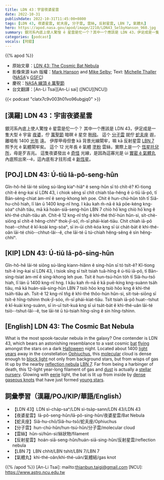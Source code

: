 ```yaml
---
title: LDN 43：宇宙夜婆星雲
date: 2022-10-31
publishdate: 2022-10-31T11:45:00+0800
tags: [LDN 43, 夜婆星雲, 蛇夫座, 分子雲, 雲絲, 反射星雲, LBN 7, 氣體丸]
hero: https://apod.nasa.gov/apod/image/2210/LDN43_SelbyHanson_960.jpg
summary: 銀河系內底上使人驚惶 ê 星雲是佗一个？其中一个應該是 LDN 43，伊足成是一隻大型 ê 宇宙夜婆。
categories: [podcast]
vocals: [阿錕]
---
```


{{% apod %}}

- 原始文章：[LDN 43: The Cosmic Bat Nebula](https://apod.nasa.gov/apod/ap221031.html)
- 影像來源 kah 版權：[Mark Hanson](https://www.hansonastronomy.com/bio) and [Mike Selby](http://throughlightandtime.com/about/); Text: [Michelle Thaller](https://solarsystem.nasa.gov/people/1040/michelle-thaller/) ([NASA](https://www.nasa.gov)'s [GSFC](https://www.nasa.gov/goddard))
- 慶祝：[NASA 線頂 ê 萬聖節](https://www.jpl.nasa.gov/edu/events/2022/9/8/celebrate-halloween-with-nasa-online/)
- 台文翻譯：[An-Li Tsai][An-Li sai] ([NCU][NCU])

{{< podcast "clatx7c9v003h01vo96ubgjq0" >}}

## [漢羅] LDN 43：宇宙夜婆星雲
銀河系內底上使人驚惶 ê 星雲是佗一个？
其中一个應該是 LDN 43，伊足成是一隻大型 ê 宇宙 [夜婆][bat]，佇 [萬聖節][Halloween t] 暗暝 ê 星空 [咧飛][flying]。
這个 [分子雲][molecular] 就佇 [蛇夫座][Ophiuchus] 遐，離咱有 1400 [光年][light years] 遠。
伊厚甲毋但會 kā 背景光線閘牢，嘛 kā 反射星雲 [LBN 7][LBN 7] 照予光 ê 氣體閘牢矣。
這个 12 光年長 ê 氣體 [塗粉][dust] 雲絲，實際上是一个 [恆星托兒所][stellar nursery]，毋是歹吉兆。
這隻夜婆發出 ê [奇怪][eerie] 光線，是因為這寡光是 ùi [實密 ê 氣體丸][dense gaseous knots] 內底照出來--ê，這內底有才拄形成 ê [新恆星][young stars t]。

## [POJ] LDN 43: Ú-tiū Iā-pô-seng-hûn
Gîn-hô-hē lāi-té siōng sú-lâng kiaⁿ-hiâⁿ ê seng-hûn sī tó chi̍t-ê?
Kî-tiong chi̍t-ê èng-kai sī LDN 43, i chiok sêng sī chi̍t chiah tōa-hêng ê ú-tiū iā-pô, tī Bān-sèng-chiat àm-mî ê seng-khong leh poe.
Chit ê hun-chú-hûn to̍h tī Siâ-hu-chō hiah, lī lán ū 1400 kng-nî hng.
I kāu kah m̄-nā ē kā pōe-kéng kng-sòaⁿ cha̍h tiâu, mā kā hoán-siā-seng-hûn LBN 7 chiò hō͘ kng chiò hō͘ kng ê khì-thé cha̍h-tiâu ah.
Chit-ê 12 kng-nî tn̂g ê khì-thé thô͘-hún hûn-si, si̍t-chè-siōng sī chi̍t-ê                      hêng-chhiⁿ thok-jî-só͘, m̄-sī phái-kiat-tiāu.
Chit chiah iā-pô hoat--chhut ê kî-koài kng-sòaⁿ, sī in-ūi chit-kóa kng sī ùi cha̍t-ba̍t ê khì-thé-oân lāi-té chiò--chhut-lâi--ê, che lāi-té ū tú-chiah hêng-sêng ê sìn hêng-chhiⁿ.




## [KIP] LDN 43: Ú-tiū Iā-pô-sing-hûn
Gîn-hô-hē lāi-té siōng sú-lâng kiann-hiânn ê sing-hûn sī tó tsi̍t-ê?
Kî-tiong tsi̍t-ê ìng-kai sī LDN 43, i tsiok sîng sī tsi̍t tsiah tuā-hîng ê ú-tiū iā-pô, tī Bān-sìng-tsiat àm-mî ê sing-khong leh pue.
Tsit ê hun-tsú-hûn to̍h tī Siâ-hu-tsō hiah, lī lán ū 1400 kng-nî hng.
I kāu kah m̄-nā ē kā puē-kíng kng-suànn tsa̍h tiâu, mā kā huán-siā-sing-hûn LBN 7 tsiò hōo kng tsiò hōo kng ê khì-thé tsa̍h-tiâu ah.
Tsit-ê 12 kng-nî tn̂g ê khì-thé thôo-hún hûn-si, si̍t-tsè-siōng sī tsi̍t-ê                      hîng-tshinn thok-jî-sóo, m̄-sī phái-kiat-tiāu.
Tsit tsiah iā-pô huat--tshut ê kî-kuài kng-suànn, sī in-uī tsit-kuá kng sī uì tsa̍t-ba̍t ê khì-thé-uân lāi-té tsiò--tshut-lâi--ê, tse lāi-té ū tú-tsiah hîng-sîng ê sìn hîng-tshinn.

## [English] LDN 43: The Cosmic Bat Nebula

What is the most spook-tacular nebula in the galaxy?
One contender is LDN 43, which bears an astonishing resemblance to a vast cosmic [bat][bat] [flying][flying] amongst the stars on a dark [Halloween][Halloween e] night.
Located about 1400 [light years][light years] away in the constellation [Ophiuchus][Ophiuchus], this [molecular][molecular] cloud is dense enough to [block light][block light] not only from background stars, but from wisps of gas lit up by the nearby [reflection nebula][reflection nebula] [LBN 7][LBN 7].
Far from being a harbinger of death, this 12-light year-long filament of gas and [dust][dust] is actually a [stellar nursery][stellar nursery].
Glowing with [eerie][eerie] light, the bat is lit up from inside by [dense gaseous knots][dense gaseous knots] that have just formed [young stars][young stars e].


## 詞彙學習（漢羅/POJ/KIP/華語/English）
- 【LDN 43】LDN sì-cha̍p-saⁿ/LDN sì-tsa̍p-sann/LDN 43/LDN 43
- 【夜婆星雲】Iā-pô-seng-hûn/Iā-pô-sing-hûn/夜婆星雲/Bat Nebula
- 【蛇夫座】Siâ-hu-chō/Siâ-hu-tsō/蛇夫座/Ophiuchus
- 【分子雲】hun-chú-hûn/hun-tsú-hûn/分子雲/molecular cloud
- 【雲絲】hûn-si/hûn-si/絲狀物/filament
- 【反射星雲】hoán-siā-seng-hûn/huán-siā-sing-hûn/反射星雲/reflection nebula
- 【LBN 7】LBN chhit/LBN tshit/LBN 7/LBN 7
- 【氣體丸】khì-thé-oân/khì-thé-uân/氣體結/gas knot


{{% /apod %}}
[An-Li Tsai]: mailto:thianbun.taigi@gmail.com
[NCU]: https://www.astro.ncu.edu.tw

[copyright]: https://apod.nasa.gov/apod/fap/lib/about_apod.html#srapply
[License]: https://creativecommons.org/licenses/by/2.0/

[bat]:https://en.wikipedia.org/wiki/Bat
[flying]:https://en.wikipedia.org/wiki/Bat#/media/File:Big-eared-townsend-fledermaus.jpg
[Halloween e]:https://apod.nasa.gov/apod/ap211024.html
[Halloween t]:https://apod.tw/daily/20211024/
[light years]:https://spaceplace.nasa.gov/light-year/en/
[Ophiuchus]:https://chandra.harvard.edu/photo/constellations/ophiuchus.html
[molecular]:https://en.wikipedia.org/wiki/Molecular_cloud
[block light]:https://apod.nasa.gov/apod/ap201122.html
[reflection nebula]:https://astronomy.swin.edu.au/cosmos/r/Reflection+Nebula
[LBN 7]:http://www.jthommes.com/Astro/LBN7_LDN43.htm
[dust]:https://apod.nasa.gov/apod/ap030706.html
[stellar nursery]:https://science.nasa.gov/astrophysics/focus-areas/how-do-stars-form-and-evolve
[eerie]:https://i.pinimg.com/550x/81/21/c0/8121c0291fa14d1fe52b9eb007741cac.jpg
[dense gaseous knots]:https://apod.nasa.gov/apod/ap080413.html
[young stars e]:https://apod.nasa.gov/apod/ap220512.html
[young stars t]:https://apod.tw/daily/20220512/
